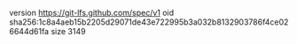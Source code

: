 version https://git-lfs.github.com/spec/v1
oid sha256:1c8a4aeb15b2205d29071de43e722995b3a032b8132903786f4ce026644d61fa
size 3149
